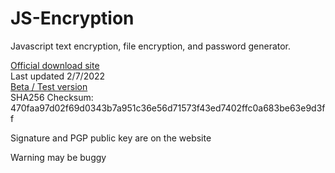 # JS-Encryption
Javascript text encryption, file encryption, and password generator.

<a href="https://JS-Encryption-updater.smartcoder21.repl.co">Official download site</a>
<br>
Last updated 2/7/2022
<br>
<a href="https://JS-Encryption-20.smartcoder21.repl.co">Beta / Test version</a>
<br>
SHA256 Checksum: 470faa97d02f69d0343b7a951c36e56d71573f43ed7402ffc0a683be63e9d3ff

Signature and PGP public key are on the website

Warning may be buggy

